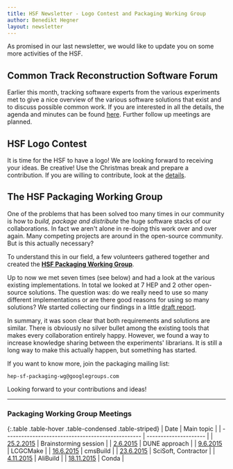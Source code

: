 ```yaml
---
title: HSF Newsletter - Logo Contest and Packaging Working Group
author: Benedikt Hegner
layout: newsletter
---
```


As promised in our last newsletter, we would like to update you on some more activities of the HSF.

## Common Track Reconstruction Software Forum

Earlier this month, tracking software experts from the various experiments met to give a nice overview of the various software solutions that exist and to discuss possible common work. If you are interested in all the details, the agenda and minutes can be found [here](https://indico.cern.ch/event/459865/). Further follow up meetings are planned. 

## HSF Logo Contest

It is time for the HSF to have a logo! We are looking forward to receiving your ideas. Be creative! Use the Christmas break and prepare a contribution. If you are willing to contribute, look at the [details](http://hepsoftwarefoundation.org/logo_contest.html).

## The HSF Packaging Working Group

One of the problems that has been solved too many times in our community is how to *build, package and distribute* the huge software stacks of our collaborations. In fact we aren't alone in re-doing this work over and over again. Many competing projects are around in the open-source community. But is this actually necessary?

To understand this in our field, a few volunteers gathered together and created the [**HSF Packaging Working Group**](http://hepsoftwarefoundation.org/workinggroups/2015/11/04/packaging.html).

Up to now we met seven times (see below) and had a look at the various existing implementations. In total we looked at 7 HEP and 2 other open-source solutions. The question was: do we really need to use so many different implementations or are there good reasons for using so many solutions? We started collecting our findings in a little [draft report](https://github.com/HEP-SF/documents/tree/master/HSF-TN/draft-2015-PKG).

In summary, it was soon clear that both requirements and solutions are similar. There is obviously no silver bullet among the existing tools that makes every collaboration entirely happy. However, we found a way to increase knowledge sharing between the experiments' librarians. It is still a long way to make this actually happen, but something has started.

If you want to know more, join the packaging mailing list:

    hep-sf-packaging-wg@googlegroups.com


Looking forward to your contributions and ideas!

---

### Packaging Working Group Meetings


{:.table .table-hover .table-condensed .table-striped}
| Date                                              | Main topic            |
| ------------------------------------------------- | --------------------- |
| [25.2.2015](https://indico.cern.ch/event/373973/) | Brainstorming session |
| [2.6.2015](https://indico.cern.ch/event/398344/)  | DUNE approach         |
| [9.6.2015](https://indico.cern.ch/event/400272)   | LCGCMake              |
| [16.6.2015](https://indico.cern.ch/event/402229/) | cmsBuild              |
| [23.6.2015](https://indico.cern.ch/event/403790/) | SciSoft, Contractor   |
| [4.11.2015](https://indico.cern.ch/event/457365/) | AliBuild              |
| [18.11.2015](https://indico.cern.ch/event/462334/) | Conda                 |
